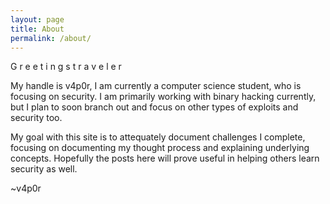 ```yaml
---
layout: page
title: About
permalink: /about/
---
```


G r e e t i n g s  t r a v e l e r

My handle is v4p0r, I am currently a computer science student, who is focusing on security. I am primarily working with binary hacking currently, but I plan to soon branch out and focus on other types of exploits and security too.

My goal with this site is to attequately document challenges I complete, focusing on documenting my thought process and explaining underlying concepts. Hopefully the posts here will prove useful in helping others learn security as well.

~v4p0r
